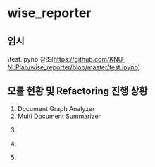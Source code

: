 # wise_reporter

## 임시
\test.ipynb 참조(https://github.com/KNU-NLPlab/wise_reporter/blob/master/test.ipynb)

## 모듈 현황 및 Refactoring 진행 상황
1. Document Graph Analyzer
2. Multi Document Summarizer
3. ~~~Timeline Summarizer~~~
4. ~~~Image Retriever~~~
5. ~~~Image Caption Generater~~~
